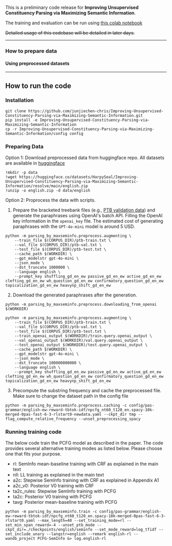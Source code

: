 This is a preliminary code release for **Improving Unsupervised Constituency Parsing via Maximizing Semantic Information**. 

The training and evaluation can be run using [this colab notebook](https://drive.google.com/file/d/1RYPwPp8aEJ7-gjgyxJRVYUKEZWP1JbOW/view?usp=sharing)

~~Detailed usage of this codebase will be detailed in later days.~~


---
### How to prepare data
#### Using preprocessed datasets

----
## How to run the code
### Installation
```
git clone https://github.com/junjiechen-chris/Improving-Unsupervised-Constituency-Parsing-via-Maximizing-Semantic-Information.git
pip install -e Improving-Unsupervised-Constituency-Parsing-via-Maximizing-Semantic-Information
cp -r Improving-Unsupervised-Constituency-Parsing-via-Maximizing-Semantic-Information/config config
```
### Preparing Data
Option 1: Download preprocessed data from huggingface repo.
All datasets are available in [huggingface](https://huggingface.co/datasets/HarpySeal/Improving-Unsupervised-Constituency-Parsing-via-Maximizing-Semantic-Information/tree/main)

```
!mkdir -p data
!wget https://huggingface.co/datasets/HarpySeal/Improving-Unsupervised-Constituency-Parsing-via-Maximizing-Semantic-Information/resolve/main/english.zip
!unzip -o english.zip -d data/english
```

Option 2: Proprocess the data with scripts. 
1. Prepare the bracketed treebank files (e.g., [PTB validation data](https://github.com/nikitakit/self-attentive-parser/blob/master/data/22.auto.clean)) and generate the paraphrases using OpenAI's batch API. Filling the OpenAI key information in the `openai_key` file. The estimated cost of generating paraphrases with the `GPT-4o-mini` model is around 5 USD.
``` 
python -m parsing_by_maxseminfo.preprocess.augmenting \
	--train_file $(CORPUS_DIR)/ptb-train.txt \
	--val_file $(CORPUS_DIR)/ptb-val.txt \
	--test_file $(CORPUS_DIR)/ptb-test.txt \
	--cache_path $(WORKDIR) \
	--gpt_modelstr gpt-4o-mini \
	--json_mode \
	--dst_truncate 1000000 \
	--language english \
	--prompt_key shuffling_gd_en_ew passive_gd_en_ew active_gd_en_ew clefting_gd_en_ew wh_question_gd_en_ew confirmatory_question_gd_en_ew topicalization_gd_en_ew heavynp_shift_gd_en_ew

```
2. Download the generated paraphrases after the generation.
```
python -m parsing_by_maxseminfo.preprocess.downloading_from_openai $(WORKDIR)

python -m parsing_by_maxseminfo.preprocess.augmenting \
	--train_file $(CORPUS_DIR)/ptb-train.txt \
	--val_file $(CORPUS_DIR)/ptb-val.txt \
	--test_file $(CORPUS_DIR)/ptb-test.txt \
	--train_openai_output $(WORKDIR)/train.query.openai_output \
	--val_openai_output $(WORKDIR)/val.query.openai_output \
	--test_openai_output $(WORKDIR)/test.query.openai_output \
	--cache_path $(WORKDIR) \
	--gpt_modelstr gpt-4o-mini \
	--json_mode \
	--dst_truncate 100000000000 \
	--language english \
	--prompt_key shuffling_gd_en_ew passive_gd_en_ew active_gd_en_ew clefting_gd_en_ew wh_question_gd_en_ew confirmatory_question_gd_en_ew topicalization_gd_en_ew heavynp_shift_gd_en_ew
```

3. Precompute the substring frequency and cache the preprocessed file. Make sure to change the dataset path in the config file
```
python -m parsing_by_maxseminfo.preprocess.caching -c config/pas-grammar/english-ew-reward-tbtok-idf/npcfg_nt60_t120_en.spacy-10k-merged-0pas-fast-6-3-rlstart0-newdata.yaml --ckpt_dir tmp --flag_compute_relative_frequency --unset_preprocessing_spacy
```

### Running training code
The below code train the PCFG model as described in the paper. The code provides several alternative training modes as listed below. Please choose one that fits your purpose.
- rl: SemInfo mean-baseline training with CRF as explained in the main text
- nll: LL training as explained in the main text
- a2c: Stepwise SemInfo training with CRF as explained in Appendix A1
- a2c_v0: Posterior V0 training with CRF
- ta2c_rules: Stepwise SemInfo training with PCFG
- ta2c: Posterior V0 training with PCFG
- tavg: Posterior mean-baseline training with PCFG
```
python -m parsing_by_maxseminfo.train -c config/pas-grammar/english-ew-reward-tbtok-idf/npcfg_nt60_t120_en.spacy-10k-merged-0pas-fast-6-3-rlstart0.yaml --max_length=40 --set_training_mode=rl --set_min_span_reward=-4 --unset_ptb_mode --ckpt_dir=./checkpoints/english/seminfo --set_mode_reward=log_tfidf --set_include_unary --langstr=english --remark english-rl --wandb_project PCFG-SemInfo &> log.english-rl
```



